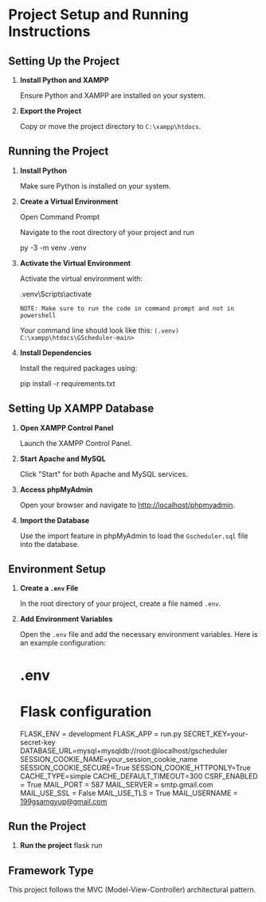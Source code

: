 # Project Setup and Running Instructions

## Setting Up the Project

1. **Install Python and XAMPP**

   Ensure Python and XAMPP are installed on your system.

2. **Export the Project**

   Copy or move the project directory to `C:\xampp\htdocs`.

## Running the Project

1. **Install Python**

   Make sure Python is installed on your system.

2. **Create a Virtual Environment**

   Open Command Prompt

   Navigate to the root directory of your project and run

   py -3 -m venv .venv

3. **Activate the Virtual Environment**

   Activate the virtual environment with:

   .venv\Scripts\activate

   `NOTE: Make sure to run the code in command prompt and not in powershell`

   Your command line should look like this: `(.venv) C:\xampp\htdocs\GScheduler-main>`

4. **Install Dependencies**

   Install the required packages using:

   pip install -r requirements.txt

## Setting Up XAMPP Database

1. **Open XAMPP Control Panel**

   Launch the XAMPP Control Panel.

2. **Start Apache and MySQL**

   Click "Start" for both Apache and MySQL services.

3. **Access phpMyAdmin**

   Open your browser and navigate to [http://localhost/phpmyadmin](http://localhost/phpmyadmin).

4. **Import the Database**

   Use the import feature in phpMyAdmin to load the `Gscheduler.sql` file into the database.

## Environment Setup

1. **Create a `.env` File**

   In the root directory of your project, create a file named `.env`.

2. **Add Environment Variables**

   Open the `.env` file and add the necessary environment variables. Here is an example configuration:

   # .env

   # Flask configuration
      <!-- #FLASK_APP = __init__.py -->
   FLASK_ENV = development
      FLASK_APP = run.py
      SECRET_KEY=your-secret-key 
      DATABASE_URL=mysql+mysqldb://root:@localhost/gscheduler
      SESSION_COOKIE_NAME=your_session_cookie_name 
      SESSION_COOKIE_SECURE=True 
      SESSION_COOKIE_HTTPONLY=True 
      CACHE_TYPE=simple 
      CACHE_DEFAULT_TIMEOUT=300 
      CSRF_ENABLED = True
      MAIL_PORT = 587
      MAIL_SERVER = smtp.gmail.com
      MAIL_USE_SSL = False
      MAIL_USE_TLS = True
      MAIL_USERNAME = 199gsamgyup@gmail.com
            
## Run the Project

1. **Run the project**
   flask run

## Framework Type

This project follows the MVC (Model-View-Controller) architectural pattern.
